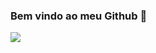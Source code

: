 ### Bem vindo ao meu Github 👋

<img src="https://cdn.jsdelivr.net/gh/devicons/devicon/icons/html5/html5-original-wordmark.svg" />
          

